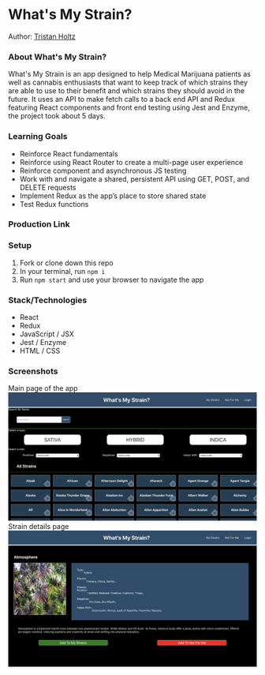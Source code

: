 # What's My Strain?

Author: [Tristan Holtz](https://github.com/Tristan-Holtz/)

### About What's My Strain?

What's My Strain is an app designed to help Medical Marijuana patients as well as cannabis enthusiasts that want to keep track of which strains they are able to use to their benefit and which strains they should avoid in the future. It uses an API to make fetch calls to a back end API and Redux featuring React components and front end testing using Jest and Enzyme, the project took about 5 days.

### Learning Goals

- Reinforce React fundamentals
- Reinforce using React Router to create a multi-page user experience
- Reinforce component and asynchronous JS testing
- Work with and navigate a shared, persistent API using GET, POST, and DELETE requests
- Implement Redux as the app’s place to store shared state
- Test Redux functions

### Production Link

### Setup

1. Fork or clone down this repo
1. In your terminal, run `npm i`
1. Run `npm start` and use your browser to navigate the app

### Stack/Technologies

- React
- Redux
- JavaScript / JSX
- Jest / Enzyme
- HTML / CSS

### Screenshots

Main page of the app
<img width="1431" src="./src/images/app-screenshot.png" alt='App main page screen shot'>
Strain details page
<img width="1431" src="./src/images/strain-details-screenshot.png" alt='Strain details screen shot'>
